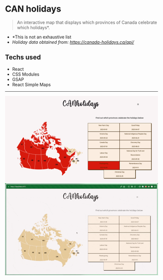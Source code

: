 # CAN holidays

> An interactive map that displays which provinces of Canada celebrate which holidays\*.

- \*This is not an exhaustive list
- _Holiday data obtained from: https://canada-holidays.ca/api/_

## Techs used

- React
- CSS Modules
- GSAP
- React Simple Maps

---

![App preview](/src/assets/preview.png)
![App gif](/src/assets/previewgif.gif)
